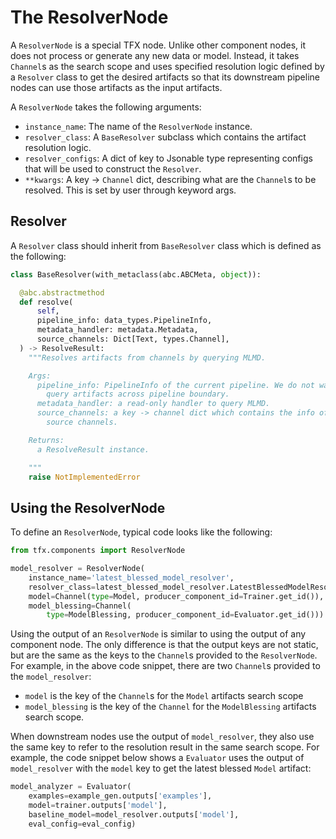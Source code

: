 # The ResolverNode

A `ResolverNode` is a special TFX node. Unlike other component nodes, it does
not process or generate any new data or model. Instead, it takes `Channel`s as
the search scope and uses specified resolution logic defined by a `Resolver`
class to get the desired artifacts so that its downstream pipeline nodes can use
those artifacts as the input artifacts.

A `ResolverNode` takes the following arguments:

*   `instance_name`: The name of the `ResolverNode` instance.
*   `resolver_class`: A `BaseResolver` subclass which contains the artifact
    resolution logic.
*   `resolver_configs`: A dict of key to Jsonable type representing configs that
    will be used to construct the `Resolver`.
*   `**kwargs`: A key -> `Channel` dict, describing what are the `Channel`s to
    be resolved. This is set by user through keyword args.

## Resolver

A `Resolver` class should inherit from `BaseResolver` class which is defined as
the following:

```Python
class BaseResolver(with_metaclass(abc.ABCMeta, object)):

  @abc.abstractmethod
  def resolve(
      self,
      pipeline_info: data_types.PipelineInfo,
      metadata_handler: metadata.Metadata,
      source_channels: Dict[Text, types.Channel],
  ) -> ResolveResult:
    """Resolves artifacts from channels by querying MLMD.

    Args:
      pipeline_info: PipelineInfo of the current pipeline. We do not want to
        query artifacts across pipeline boundary.
      metadata_handler: a read-only handler to query MLMD.
      source_channels: a key -> channel dict which contains the info of the
        source channels.

    Returns:
      a ResolveResult instance.

    """
    raise NotImplementedError
```

## Using the ResolverNode

To define an `ResolverNode`, typical code looks like the following:

```Python
from tfx.components import ResolverNode

model_resolver = ResolverNode(
    instance_name='latest_blessed_model_resolver',
    resolver_class=latest_blessed_model_resolver.LatestBlessedModelResolver,
    model=Channel(type=Model, producer_component_id=Trainer.get_id()),
    model_blessing=Channel(
        type=ModelBlessing, producer_component_id=Evaluator.get_id()))
```

Using the output of an `ResolverNode` is similar to using the output of any
component node. The only difference is that the output keys are not static, but
are the same as the keys to the `Channel`s provided to the `ResolverNode`. For
example, in the above code snippet, there are two `Channel`s provided to the
`model_resolver`:

*   `model` is the key of the `Channel`s for the `Model` artifacts search scope
*   `model_blessing` is the key of the `Channel` for the `ModelBlessing`
    artifacts search scope.

When downstream nodes use the output of `model_resolver`, they also use the same
key to refer to the resolution result in the same search scope. For example, the
code snippet below shows a `Evaluator` uses the output of `model_resolver` with
the `model` key to get the latest blessed `Model` artifact:

```Python
model_analyzer = Evaluator(
    examples=example_gen.outputs['examples'],
    model=trainer.outputs['model'],
    baseline_model=model_resolver.outputs['model'],
    eval_config=eval_config)
```
